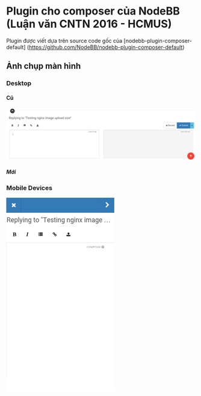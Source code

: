 # Plugin cho composer của NodeBB (Luận văn CNTN 2016 - HCMUS)

Plugin được viết dựa trên source code gốc của [nodebb-plugin-composer-default] (https://github.com/NodeBB/nodebb-plugin-composer-default)

## Ảnh chụp màn hình

### Desktop
#### Cũ
![Desktop Composer](screenshots/desktop.png?raw=true)
##### Mới

### Mobile Devices
![Mobile Composer](screenshots/mobile.png?raw=true)

